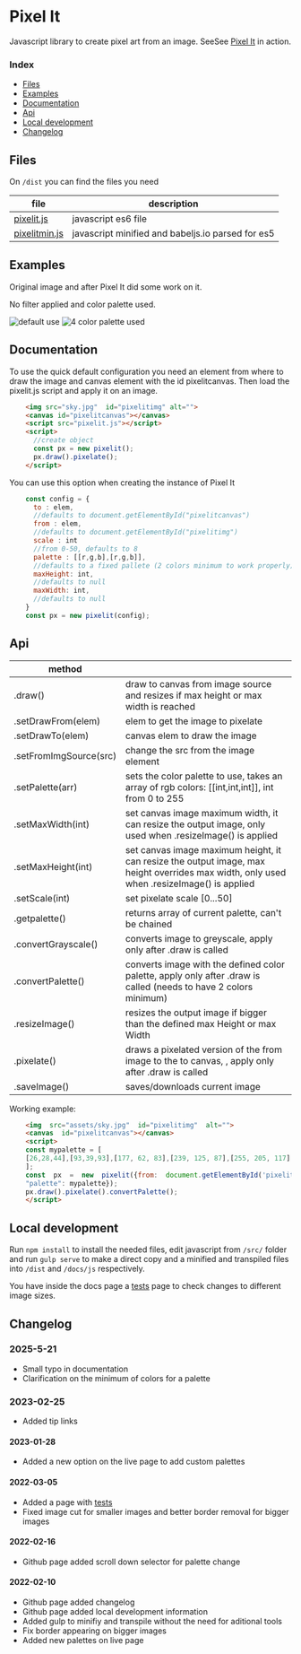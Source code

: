 # Pixel It

Javascript library to create pixel art from an image.
SeeSee [Pixel It](https://giventofly.github.io/pixelit#tryit) in action.

### Index

* [Files](https://github.com/giventofly/pixelit#files)
* [Examples](https://github.com/giventofly/pixelit#examples)
* [Documentation](https://github.com/giventofly/pixelit#documentation)
* [Api](https://github.com/giventofly/pixelit#api)
* [Local development](https://github.com/giventofly/pixelit#local-development)
* [Changelog](https://github.com/giventofly/pixelit#changelog)


## Files

On `/dist` you can find the files you need

| file | description  |
|--|--|
| [pixelit.js](https://raw.githubusercontent.com/giventofly/pixelit/master/dist/pixelit.js) | javascript es6 file |
| [pixelitmin.js](https://raw.githubusercontent.com/giventofly/pixelit/master/dist/pixelitmin.js) | javascript minified and babeljs.io parsed for es5 |


## Examples

Original image and after Pixel It did some work on it.

No filter applied and color palette used. 

![default use](https://giventofly.github.io/pixelit/assets/px-normal.jpg)
![4 color palette used](https://giventofly.github.io/pixelit/assets/px-palette4c.jpg)

## Documentation

To use the quick default configuration you need an element from where to draw the image and canvas element with the id pixelitcanvas. Then load the pixelit.js script and apply it on an image.
```html
    <img src="sky.jpg"  id="pixelitimg" alt="">
    <canvas id="pixelitcanvas"></canvas>
    <script src="pixelit.js"></script>
    <script>
      //create object
      const px = new pixelit();
      px.draw().pixelate();
    </script>
```

You can use this option when creating the instance of Pixel It
```javascript
    const config = {
      to : elem,
      //defaults to document.getElementById("pixelitcanvas")
      from : elem, 
      //defaults to document.getElementById("pixelitimg")
      scale : int 
      //from 0-50, defaults to 8
      palette : [[r,g,b],[r,g,b]], 
      //defaults to a fixed pallete (2 colors minimum to work properly)
      maxHeight: int, 
      //defaults to null
      maxWidth: int, 
      //defaults to null
    }
    const px = new pixelit(config);
```
## Api


|method |  |
|--|--|
|.draw()  | draw to canvas from image source and resizes if max height or max width is reached |.hideFromImg()| hides the from image element, is applied on object creation|
|.setDrawFrom(elem)| elem to get the image to pixelate|
|.setDrawTo(elem)| canvas elem to draw the image|
|.setFromImgSource(src)| change the src from the image element|
|.setPalette(arr)| sets the color palette to use, takes an array of rgb colors: [[int,int,int]], int from 0 to 255|
|.setMaxWidth(int)| set canvas image maximum width, it can resize the output image, only used when .resizeImage() is applied|
|.setMaxHeight(int)| set canvas image maximum height, it can resize the output image, max height overrides max width, only used when .resizeImage() is applied|
|.setScale(int)| set pixelate scale [0...50]|
|.getpalette()| returns array of current palette, can't be chained|
|.convertGrayscale()| converts image to greyscale, apply only after .draw is called|
|.convertPalette()| converts image with the defined color palette, apply only after .draw is called (needs to have 2 colors minimum)|
|.resizeImage()| resizes the output image if bigger than the defined max Height or max Width|
|.pixelate()| draws a pixelated version of the from image to the to canvas, , apply only after .draw is called|
|.saveImage()| saves/downloads current image|

Working example:

```html
    <img  src="assets/sky.jpg"  id="pixelitimg"  alt="">
    <canvas  id="pixelitcanvas"></canvas>
    <script>
    const mypalette = [
    [26,28,44],[93,39,93],[177, 62, 83],[239, 125, 87],[255, 205, 117],[167, 240, 112],[56, 183, 100],[37, 113, 121],[41, 54, 111],[59, 93, 201],[65, 166, 246],[115, 239, 247],[244, 244, 244],[148, 176, 194],[86, 108, 134],[51, 60, 87]
    ];
    const  px  =  new  pixelit({from:  document.getElementById('pixelitimg'),
    "palette": mypalette});
    px.draw().pixelate().convertPalette();
    </script>
```
## Local development

Run `npm install` to install the needed files, edit javascript from `/src/` folder and run `gulp serve` to make a direct copy and a minified and transpiled files into `/dist` and `/docs/js` respectively.

You have inside the docs page a [tests](https://giventofly.github.io/pixelit/tests.html) page to check changes to different image sizes.

## Changelog

### 2025-5-21

* Small typo in documentation
* Clarification on the minimum of colors for a palette

###  2023-02-25

* Added tip links

#### 2023-01-28

* Added a new option on the live page to add custom palettes

#### 2022-03-05

* Added a page with [tests](https://giventofly.github.io/pixelit/tests.html)
* Fixed image cut for smaller images and better border removal for bigger images

#### 2022-02-16

* Github page added scroll down selector for palette change

#### 2022-02-10

* Github page added changelog
* Github page added local development information
* Added gulp to minifiy and transpile without the need for aditional tools
* Fix border appearing on bigger images
* Added new palettes on live page
